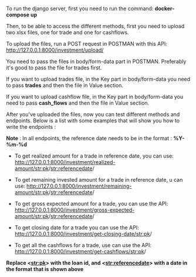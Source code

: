 To run the django server, first you need to run the command: **docker-compose up**

Then, to be able to access the different methods, first you need to upload two xlsx files,
one for trade and one for cashflows.

To upload the files, run a POST request in POSTMAN with this API: http://127.0.0.1:8000/investment/upload/

You need to pass the files in body/form-data part in POSTMAN. Preferably it's good to pass the file for trades first.

If you want to upload trades file, in the Key part in body/form-data you need to pass **trades** and then the file in Value section.

If you want to upload cashflow file, in the Key part in body/form-data you need to pass **cash_flows** and then the file in Value section.

After you've uploaded the files, now you can test different methods and endpoints. Below is a list with some examples that will show 
you how to write the endpoints :

**Note** : In all endpoints, the reference date needs to be in the format : **%Y-%m-%d**

* To get realized amount for a trade in reference date, you can use: http://127.0.0.1:8000/investment/realized-amount/<str:pk>/<str:referencedate>/

* To get remaining invested amount for a trade in reference date, u can use:
    http://127.0.0.1:8000/investment/remaining-amount/<str:pk>/<str:referencedate>/
* To get gross expected amount for a trade, you can use the API:
    http://127.0.0.1:8000/investment/gross-expected-amount/<str:pk>/<str:referencedate>/
* To get closing date for a trade you can use the API:
    http://127.0.0.1:8000/investment/get-closing-date/<str:pk>/
* To get all the cashflows for a trade, use can use the API:
    http://127.0.0.1:8000/investment/get-cashflows/<str:pk>/

**Replace <<str:pk>> with the loan id, and <<str:referencedate>> with a date in the format that is shown above**

